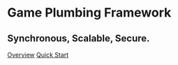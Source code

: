 # Game Plumbing Framework

## Synchronous, Scalable, Secure.

[Overview](https://gameplumbers.com/overview.html)
[Quick Start](https://gameplumbers.com/pages/quick-start.html)
